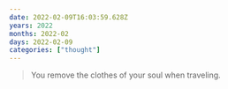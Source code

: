 ```yaml
---
date: 2022-02-09T16:03:59.628Z
years: 2022
months: 2022-02
days: 2022-02-09
categories: ["thought"]
---
```

> You remove the clothes of your soul when traveling.
